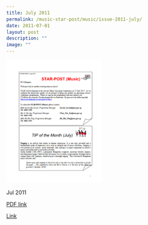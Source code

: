 ```yaml
---
title: July 2011
permalink: /music-star-post/music/issue-2011-july/
date: 2011-07-01
layout: post
description: ""
image: ""
---
```

<img src="/images/wv.png" 
     style="width:50%">
		 
Jul 2011

[PDF link](/files/4f7c00c29_u7461.pdf)

[Link](https://www.star.moe.edu.sg/star/slot/resource_star/pf01/4f7c00c29_u7461.pdf)

